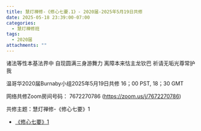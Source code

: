 ```yaml
---
title: 慧灯禅修-《修心七要.1》- 2020届-2025年5月19日共修
date: 2025-05-18 23:39:00-07:00
categories:
  - 慧灯禅修班
tags:
  - 2020届
attachments: ""
---
```

诸法等性本基法界中 自现圆满三身游舞力
离障本来怙主龙钦巴 祈请无垢光尊常护我

温哥华2020届Burnaby小组2025年5月19日共修
16；00 PST, 18；30 GMT

网络共修Zoom房间号码： 7672270786 (<https://zoom.us/j/7672270786>)

共修主题：慧灯禅修-《修心七要》1

* [《修心七要》1](https://www.fohuifayu.com/index.php/huideng-jiangtang/jingdian-jiedu/xiuxin-qiyao/963-l05013)






